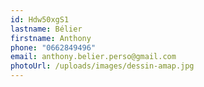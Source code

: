 ```yaml
---
id: Hdw50xgS1
lastname: Bélier
firstname: Anthony
phone: "0662849496"
email: anthony.belier.perso@gmail.com
photoUrl: /uploads/images/dessin-amap.jpg
---
```

